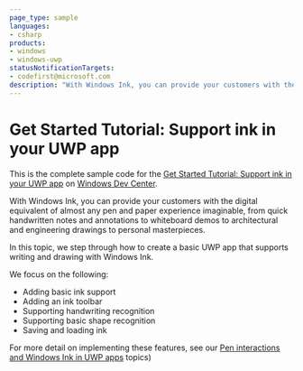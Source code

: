 ```yaml
---
page_type: sample
languages:
- csharp
products:
- windows
- windows-uwp
statusNotificationTargets:
- codefirst@microsoft.com
description: "With Windows Ink, you can provide your customers with the digital equivalent of almost any pen and paper experience imaginable."
---
```


# Get Started Tutorial: Support ink in your UWP app

This is the complete sample code for the [Get Started Tutorial: Support ink in your UWP app](https://docs.microsoft.com/windows/uwp/get-started/ink-walkthrough) on [Windows Dev Center](https://developer.microsoft.com/en-us/windows).

With Windows Ink, you can provide your customers with the digital equivalent of almost any pen and paper experience imaginable, from quick handwritten notes and annotations to whiteboard demos to architectural and engineering drawings to personal masterpieces.

In this topic, we step through how to create a basic UWP app that supports writing and drawing with Windows Ink. 

We focus on the following:
* Adding basic ink support
* Adding an ink toolbar
* Supporting handwriting recognition
* Supporting basic shape recognition
* Saving and loading ink

For more detail on implementing these features, see our [Pen interactions and Windows Ink in UWP apps](https://docs.microsoft.com/en-us/windows/uwp/input-and-devices/pen-and-stylus-interactions) topics)
